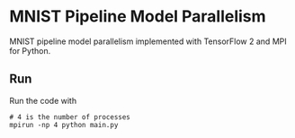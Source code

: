 # MNIST Pipeline Model Parallelism

MNIST pipeline model parallelism implemented with TensorFlow 2 and MPI for Python.

## Run

Run the code with

```
# 4 is the number of processes
mpirun -np 4 python main.py
```
